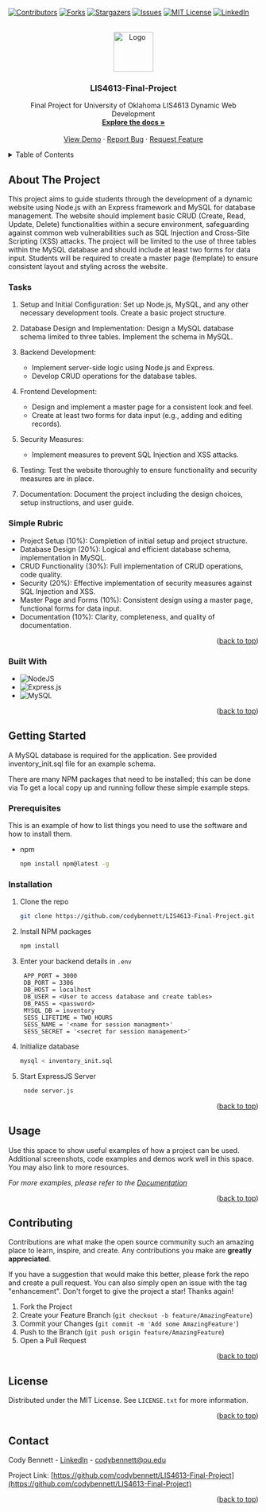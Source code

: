 <!-- markdownlint-disable no-inline-html -->
<!-- markdownlint-disable first-line-heading  -->
[![Contributors][contributors-shield]][contributors-url]
[![Forks][forks-shield]][forks-url]
[![Stargazers][stars-shield]][stars-url]
[![Issues][issues-shield]][issues-url]
[![MIT License][license-shield]][license-url]
[![LinkedIn][linkedin-shield]][linkedin-url]

<!-- PROJECT LOGO -->
<br />
<div align="center">
  <a href="https://github.com/codybennett/LIS4613-Final-Project">
    <img src="Testing Screenshot.png" alt="Logo" width="80" height="80">
  </a>

<h3 align="center">LIS4613-Final-Project</h3>

  <p align="center">
    Final Project for University of Oklahoma LIS4613 Dynamic Web Development
    <br />
    <a href="https://github.com/codybennett/LIS4613-Final-Project"><strong>Explore the docs »</strong></a>
    <br />
    <br />
    <a href="https://github.com/codybennett/LIS4613-Final-Project">View Demo</a>
    ·
    <a href="https://github.com/codybennett/LIS4613-Final-Project/issues/new?labels=bug&template=bug-report---.md">Report Bug</a>
    ·
    <a href="https://github.com/codybennett/LIS4613-Final-Project/issues/new?labels=enhancement&template=feature-request---.md">Request Feature</a>
  </p>
</div>

<!-- TABLE OF CONTENTS -->
<details>
  <summary>Table of Contents</summary>
  <ol>
    <li>
      <a href="#about-the-project">About The Project</a>
      <ul>
        <li><a href="#built-with">Built With</a></li>
      </ul>
    </li>
    <li>
      <a href="#getting-started">Getting Started</a>
      <ul>
        <li><a href="#prerequisites">Prerequisites</a></li>
        <li><a href="#installation">Installation</a></li>
      </ul>
    </li>
    <li><a href="#usage">Usage</a></li>
    <li><a href="#roadmap">Roadmap</a></li>
    <li><a href="#contributing">Contributing</a></li>
    <li><a href="#license">License</a></li>
    <li><a href="#contact">Contact</a></li>
    <li><a href="#acknowledgments">Acknowledgments</a></li>
  </ol>
</details>

<!-- ABOUT THE PROJECT -->
## About The Project

This project aims to guide students through the development of a dynamic website using Node.js with an Express framework and MySQL for database management. The website should implement basic CRUD (Create, Read, Update, Delete) functionalities within a secure environment, safeguarding against common web vulnerabilities such as SQL Injection and Cross-Site Scripting (XSS) attacks. The project will be limited to the use of three tables within the MySQL database and should include at least two forms for data input. Students will be required to create a master page (template) to ensure consistent layout and styling across the website.

### Tasks

1. Setup and Initial Configuration: Set up Node.js, MySQL, and any other necessary development tools. Create a basic project structure.

2. Database Design and Implementation: Design a MySQL database schema limited to three tables. Implement the schema in MySQL.

3. Backend Development:

    * Implement server-side logic using Node.js and Express.
    * Develop CRUD operations for the database tables.

4. Frontend Development:

    * Design and implement a master page for a consistent look and feel.
    * Create at least two forms for data input (e.g., adding and editing records).

5. Security Measures:

    * Implement measures to prevent SQL Injection and XSS attacks.

6. Testing: Test the website thoroughly to ensure functionality and security measures are in place.

7. Documentation: Document the project including the design choices, setup instructions, and user guide.

### Simple Rubric

* Project Setup (10%): Completion of initial setup and project structure.
* Database Design (20%): Logical and efficient database schema, implementation in MySQL.
* CRUD Functionality (30%): Full implementation of CRUD operations, code quality.
* Security (20%): Effective implementation of security measures against SQL Injection and XSS.
* Master Page and Forms (10%): Consistent design using a master page, functional forms for data input.
* Documentation (10%): Clarity, completeness, and quality of documentation.

<p align="right">(<a href="#readme-top">back to top</a>)</p>

### Built With

* ![NodeJS](https://img.shields.io/badge/node.js-6DA55F?style=for-the-badge&logo=node.js&logoColor=white)
* ![Express.js](https://img.shields.io/badge/express.js-%23404d59.svg?style=for-the-badge&logo=express&logoColor=%2361DAFB)
* ![MySQL](https://img.shields.io/badge/mysql-4479A1.svg?style=for-the-badge&logo=mysql&logoColor=white)

<p align="right">(<a href="#readme-top">back to top</a>)</p>

<!-- GETTING STARTED -->
## Getting Started

A MySQL database is required for the application. See provided inventory_init.sql file for an example schema.

There are many NPM packages that need to be installed; this can be done via To get a local copy up and running follow these simple example steps.

### Prerequisites

This is an example of how to list things you need to use the software and how to install them.

* npm

  ```sh
  npm install npm@latest -g
  ```

### Installation

1. Clone the repo

   ```sh
   git clone https://github.com/codybennett/LIS4613-Final-Project.git
   ```

2. Install NPM packages

   ```sh
   npm install
   ```

3. Enter your backend details in `.env`

   ```properties
    APP_PORT = 3000
    DB_PORT = 3306
    DB_HOST = localhost
    DB_USER = <User to access database and create tables>
    DB_PASS = <password>
    MYSQL_DB = inventory
    SESS_LIFETIME = TWO_HOURS
    SESS_NAME = '<name for session managment>'
    SESS_SECRET = '<secret for session management>'
   ```

4. Initialize database

   ```sh
   mysql < inventory_init.sql
   ```

5. Start ExpressJS Server

   ```sh
    node server.js
   ```

<p align="right">(<a href="#readme-top">back to top</a>)</p>

<!-- USAGE EXAMPLES -->
## Usage

Use this space to show useful examples of how a project can be used. Additional screenshots, code examples and demos work well in this space. You may also link to more resources.

_For more examples, please refer to the [Documentation](https://example.com)_

<p align="right">(<a href="#readme-top">back to top</a>)</p>

<!-- CONTRIBUTING -->
## Contributing

Contributions are what make the open source community such an amazing place to learn, inspire, and create. Any contributions you make are **greatly appreciated**.

If you have a suggestion that would make this better, please fork the repo and create a pull request. You can also simply open an issue with the tag "enhancement".
Don't forget to give the project a star! Thanks again!

1. Fork the Project
2. Create your Feature Branch (`git checkout -b feature/AmazingFeature`)
3. Commit your Changes (`git commit -m 'Add some AmazingFeature'`)
4. Push to the Branch (`git push origin feature/AmazingFeature`)
5. Open a Pull Request

<p align="right">(<a href="#readme-top">back to top</a>)</p>

<!-- LICENSE -->
## License

Distributed under the MIT License. See `LICENSE.txt` for more information.

<p align="right">(<a href="#readme-top">back to top</a>)</p>

<!-- CONTACT -->
## Contact

Cody Bennett - [LinkedIn](https://linkedin.com/in/cody-bennett-2087467b) - <codybennett@ou.edu>

Project Link: [https://github.com/codybennett/LIS4613-Final-Project](https://github.com/codybennett/LIS4613-Final-Project)

<p align="right">(<a href="#readme-top">back to top</a>)</p>

<!-- MARKDOWN LINKS & IMAGES -->
<!-- https://www.markdownguide.org/basic-syntax/#reference-style-links -->
[contributors-shield]: https://img.shields.io/github/contributors/codybennett/LIS4613-Final-Project.svg?style=for-the-badge
[contributors-url]: https://github.com/codybennett/LIS4613-Final-Project/graphs/contributors
[forks-shield]: https://img.shields.io/github/forks/codybennett/LIS4613-Final-Project.svg?style=for-the-badge
[forks-url]: https://github.com/codybennett/LIS4613-Final-Project/network/members
[stars-shield]: https://img.shields.io/github/stars/codybennett/LIS4613-Final-Project.svg?style=for-the-badge
[stars-url]: https://github.com/codybennett/LIS4613-Final-Project/stargazers
[issues-shield]: https://img.shields.io/github/issues/codybennett/LIS4613-Final-Project.svg?style=for-the-badge
[issues-url]: https://github.com/codybennett/LIS4613-Final-Project/issues
[license-shield]: https://img.shields.io/github/license/codybennett/LIS4613-Final-Project.svg?style=for-the-badge
[license-url]: https://github.com/codybennett/LIS4613-Final-Project/blob/master/LICENSE.txt
[linkedin-shield]: https://img.shields.io/badge/-LinkedIn-black.svg?style=for-the-badge&logo=linkedin&colorB=555
[linkedin-url]: https://linkedin.com/in/cody-bennett-2087467b
[product-screenshot]: images/screenshot.png
[Next.js]: https://img.shields.io/badge/next.js-000000?style=for-the-badge&logo=nextdotjs&logoColor=white
[NodeJS-url]: https://nodejs.org/
[React.js]: https://img.shields.io/badge/React-20232A?style=for-the-badge&logo=react&logoColor=61DAFB
[React-url]: https://reactjs.org/
[Vue.js]: https://img.shields.io/badge/Vue.js-35495E?style=for-the-badge&logo=vuedotjs&logoColor=4FC08D
[Vue-url]: https://vuejs.org/
[Angular.io]: https://img.shields.io/badge/Angular-DD0031?style=for-the-badge&logo=angular&logoColor=white
[Angular-url]: https://angular.io/
[Svelte.dev]: https://img.shields.io/badge/Svelte-4A4A55?style=for-the-badge&logo=svelte&logoColor=FF3E00
[Svelte-url]: https://svelte.dev/
[Laravel.com]: https://img.shields.io/badge/Laravel-FF2D20?style=for-the-badge&logo=laravel&logoColor=white
[Laravel-url]: https://laravel.com
[Bootstrap.com]: https://img.shields.io/badge/Bootstrap-563D7C?style=for-the-badge&logo=bootstrap&logoColor=white
[Bootstrap-url]: https://getbootstrap.com
[JQuery.com]: https://img.shields.io/badge/jQuery-0769AD?style=for-the-badge&logo=jquery&logoColor=white
[JQuery-url]: https://jquery.com
